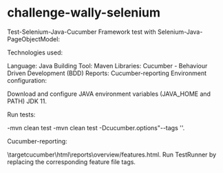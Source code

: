 # challenge-wally-selenium


Test-Selenium-Java-Cucumber
Framework test with Selenium-Java-PageObjectModel:

Technologies used:

Language: Java
Building Tool: Maven
Libraries: Cucumber - Behaviour Driven Development (BDD)
Reports: Cucumber-reporting
Environment configuration:

Download and configure JAVA environment variables (JAVA_HOME and PATH) JDK 11.

Run tests:

-mvn clean test -mvn clean test -Dcucumber.options"--tags ''.

Cucumber-reporting:

\targetcucumber\html\reports\overview/features.html.
Run TestRunner by replacing the corresponding feature file tags.
